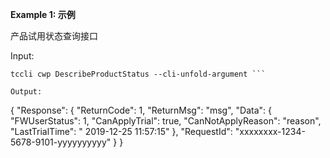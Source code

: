 **Example 1: 示例**

产品试用状态查询接口

Input: 

```
tccli cwp DescribeProductStatus --cli-unfold-argument ```

Output: 
```
{
    "Response": {
        "ReturnCode": 1,
        "ReturnMsg": "msg",
        "Data": {
            "FWUserStatus": 1,
            "CanApplyTrial": true,
            "CanNotApplyReason": "reason",
            "LastTrialTime": " 2019-12-25 11:57:15"
        },
        "RequestId": "xxxxxxxx-1234-5678-9101-yyyyyyyyyy"
    }
}
```

